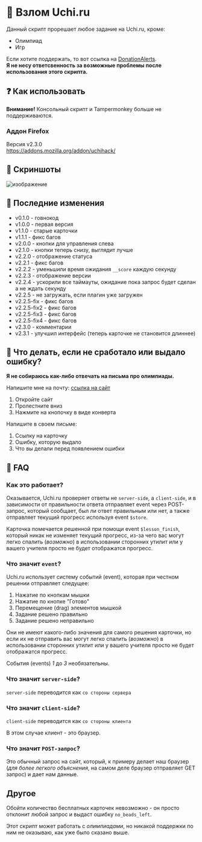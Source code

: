 # 🤖 Взлом Uchi.ru
Данный скрипт прорешает любое задание на Uchi.ru, кроме:
* Олимпиад
* Игр

Если хотите поддержать, то вот ссылка на [DonationAlerts](https://www.donationalerts.com/r/theairblow). \
**Я не несу ответсвенность за возможные проблемы после использования этого скрипта.**

## ❓ Как использовать
**Внимание!** Консольный скрипт и Tampermonkey больше не поддерживаются.

### Аддон Firefox
Версия v2.3.0 \
https://addons.mozilla.org/addon/uchihack/

## 🔷 Скриншоты
![изображение](https://user-images.githubusercontent.com/68467762/154814568-5c3dbd4d-ef40-4445-b93a-c291492334df.png)

## 🔶 Последние изменения
* v0.1.0 - говнокод
* v1.0.0 - первая версия
* v1.1.0 - старые карточки
* v1.1.1 - фикс багов
* v2.0.0 - кнопки для управления слева
* v2.1.0 - кнопки теперь снизу, выглядит лучше
* v2.2.0 - отображение статуса
* v2.2.1 - фикс багов
* v2.2.2 - уменьшили время ожидания `__score` каждую секунду
* v2.2.3 - отображение версии
* v2.2.4 - ускорили все таймауты, ожидание пока запрос будет сделан а не ждать секунду
* v2.2.5 - не загружать, если плагин уже загружен
* v2.2.5-fix - фикс багов
* v2.2.5-fix2 - фикс багов
* v2.2.5-fix3 - фикс багов
* v2.2.5-fix4 - фикс багов
* v2.3.0 - комментарии
* v2.3.1 - улучшил интерфейс (теперь карточке не становится длиннее)

## 🤔 Что делать, если не сработало или выдало ошибку?
**Я не собираюсь как-либо отвечать на письма про олимпиады.**

Напишите мне на почту: [ссылка на сайт](https://theairblow.github.io/)
1) Откройте сайт
2) Пролестните вниз
3) Нажмите на кнопочку в виде конверта

Напишите в своем письме:
1) Ссылку на карточку
2) Ошибку, которую выдало
3) Что вы делали перед появлением ошибки

## 🙋 FAQ
### Как это работает?
Оказывается, Uchi.ru проверяет ответы не `server-side`, а `client-side`, и в зависимости от правильности ответа отправляет event через POST-запрос, который сообщает, был ли ответ правильным или нет, а также отправляет текущий прогресс используя event `$store`.

Карточка помечается решенной при помощи event `$lesson_finish`, который никак не изменяет текущий прогресс, из-за чего вас могут легко спалить (*возможно*) в использовании сторонних утилит или у вашего учителя просто не будет отображатся прогресс.
### Что значит `event`?
Uchi.ru использует систему событий (event), которая при честном решении отправляет следущее:
1) Нажатие по кнопкам мышки
2) Нажатие по кнопке "Готово"
3) Перемещение (drag) элементов мышкой
4) Задание решено правильно
5) Задание решено неправильно

Они не имеют какого-либо значения для самого решения карточки, но если их не отправить вас могут легко спалить (*возможно*) в использовании сторонних утилит или у вашего учителя просто не будет отображатся прогресс.

События (events) *1* до *3* необязательны.
### Что значит `server-side`?
`server-side` переводится как `со стороны сервера`
### Что значит `client-side`?
`client-side` переводится как `со стороны клиента`

В этом случае клиент - это браузер.
### Что значит `POST-запрос`?
Это обычный запрос на сайт, который, к примеру делает наш браузер (*для более легкого объяснения*, на самом деле браузер отправляет GET запрос) и дает нам данные.
## Другое
Обойти количество бесплатных карточек невозможно - он просто отклонит любой запрос и выдаст ошибку `no_beads_left`.

Этот скрипт может работать с *олимпиадами*, но никакой поддержки по ним не оказываю, как уже было сказано выше.

